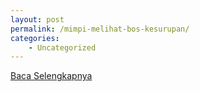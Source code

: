 ```yaml
---
layout: post
permalink: /mimpi-melihat-bos-kesurupan/
categories:
    - Uncategorized
---
```


[Baca Selengkapnya](/08)